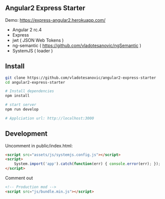 ## Angular2 Express Starter

Demo: https://express-angular2.herokuapp.com/

- Angular 2 rc.4
- Express
- jwt ( JSON Web Tokens )
- ng-semantic ( https://github.com/vladotesanovic/ngSemantic )
- SystemJS ( loader )

## Install
```bash
git clone https://github.com/vladotesanovic/angular2-express-starter
cd angular2-express-starter

# Install dependencies
npm install

# start server
npm run develop

# Applciation url: http://localhost:3000
```

## Development
Uncomment in public/index.html:

```html
<script src="assets/js/systemjs.config.js"></script>
<script>
    System.import('app').catch(function(err) { console.error(err); });
</script>
```

Comment out
```html
<!-- Production mod -->
<script src="js/bundle.min.js"></script>
```
